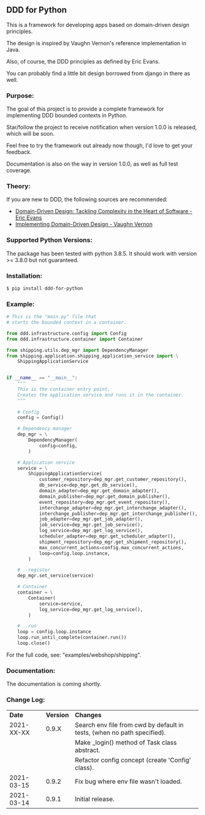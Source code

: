 ## DDD for Python  

This is a framework for developing apps based on domain-driven design principles.
 
The design is inspired by Vaughn Vernon's reference implementation in Java.

Also, of course, the DDD principles as defined by Eric Evans.

You can probably find a little bit design borrowed from django in there as well.

### Purpose:

The goal of this project is to provide a complete framework for implementing DDD bounded contexts in Python.

Star/follow the project to receive notification when version 1.0.0 is released, which will be soon.

Feel free to try the framework out already now though, I'd love to get your feedback.

Documentation is also on the way in version 1.0.0, as well as full test coverage.

### Theory: 
  
If you are new to DDD, the following sources are recommended:
  
- [Domain-Driven Design: Tackling Complexity in the Heart of Software - Eric Evans](https://www.amazon.com/Domain-Driven-Design-Tackling-Complexity-Software/dp/0321125215)  
- [Implementing Domain-Driven Design - Vaughn Vernon](https://www.amazon.com/Implementing-Domain-Driven-Design-Vaughn-Vernon/dp/0321834577)  

### Supported Python Versions:

The package has been tested with python 3.8.5. It should work with version >= 3.8.0 but not guaranteed.
  
### Installation:
  
```bash
$ pip install ddd-for-python
```
  
### Example:

```python
# This is the "main.py" file that
# starts the bounded context in a container.

from ddd.infrastructure.config import Config
from ddd.infrastructure.container import Container

from shipping.utils.dep_mgr import DependencyManager
from shipping.application.shipping_application_service import \
    ShippingApplicationService


if __name__ == "__main__":
    """
    This is the container entry point.    
    Creates the application service and runs it in the container.
    """
    
    # Config
    config = Config()

    # Dependency manager
    dep_mgr = \
        DependencyManager(
            config=config,
        )

    # Application service
    service = \
        ShippingApplicationService(
            customer_repository=dep_mgr.get_customer_repository(),
            db_service=dep_mgr.get_db_service(),
            domain_adapter=dep_mgr.get_domain_adapter(),
            domain_publisher=dep_mgr.get_domain_publisher(),
            event_repository=dep_mgr.get_event_repository(),
            interchange_adapter=dep_mgr.get_interchange_adapter(),
            interchange_publisher=dep_mgr.get_interchange_publisher(),
            job_adapter=dep_mgr.get_job_adapter(),
            job_service=dep_mgr.get_job_service(),
            log_service=dep_mgr.get_log_service(),
            scheduler_adapter=dep_mgr.get_scheduler_adapter(),
            shipment_repository=dep_mgr.get_shipment_repository(),
            max_concurrent_actions=config.max_concurrent_actions,
            loop=config.loop.instance,
        )

    # ..register
    dep_mgr.set_service(service)

    # Container
    container = \
        Container(
            service=service,
            log_service=dep_mgr.get_log_service(),
        )

    # ..run
    loop = config.loop.instance
    loop.run_until_complete(container.run())
    loop.close()
```

For the full code, see: "examples/webshop/shipping".
  
### Documentation:  
  
The documentation is coming shortly.
  
### Change Log:  

| | | |  
|-|-|-|  
| __Date__   | __Version__ | __Changes__                                                                |
| 2021-XX-XX | 0.9.X       | Search env file from cwd by default in tests, (when no path specified).    |
|            |             | Make _login() method of Task class abstract.                               |
|            |             | Refactor config concept (create 'Config' class).                           |
| 2021-03-15 | 0.9.2       | Fix bug where env file wasn't loaded.                                      |
| 2021-03-14 | 0.9.1       | Initial release.                                                           |
